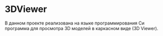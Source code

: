 # 3DViewer
В данном проекте реализована на языке программирования Си программа для просмотра 3D моделей в каркасном виде (3D Viewer).
